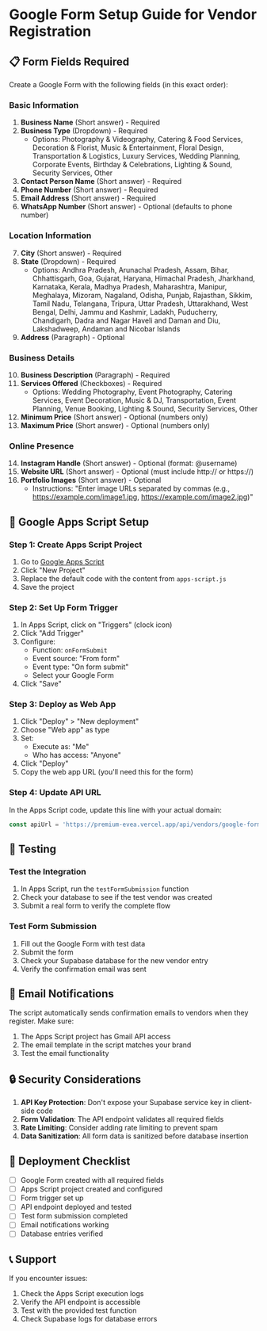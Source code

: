 # Google Form Setup Guide for Vendor Registration

## 📋 Form Fields Required

Create a Google Form with the following fields (in this exact order):

### **Basic Information**
1. **Business Name** (Short answer) - Required
2. **Business Type** (Dropdown) - Required
   - Options: Photography & Videography, Catering & Food Services, Decoration & Florist, Music & Entertainment, Floral Design, Transportation & Logistics, Luxury Services, Wedding Planning, Corporate Events, Birthday & Celebrations, Lighting & Sound, Security Services, Other
3. **Contact Person Name** (Short answer) - Required
4. **Phone Number** (Short answer) - Required
5. **Email Address** (Short answer) - Required
6. **WhatsApp Number** (Short answer) - Optional (defaults to phone number)

### **Location Information**
7. **City** (Short answer) - Required
8. **State** (Dropdown) - Required
   - Options: Andhra Pradesh, Arunachal Pradesh, Assam, Bihar, Chhattisgarh, Goa, Gujarat, Haryana, Himachal Pradesh, Jharkhand, Karnataka, Kerala, Madhya Pradesh, Maharashtra, Manipur, Meghalaya, Mizoram, Nagaland, Odisha, Punjab, Rajasthan, Sikkim, Tamil Nadu, Telangana, Tripura, Uttar Pradesh, Uttarakhand, West Bengal, Delhi, Jammu and Kashmir, Ladakh, Puducherry, Chandigarh, Dadra and Nagar Haveli and Daman and Diu, Lakshadweep, Andaman and Nicobar Islands
9. **Address** (Paragraph) - Optional

### **Business Details**
10. **Business Description** (Paragraph) - Required
11. **Services Offered** (Checkboxes) - Required
    - Options: Wedding Photography, Event Photography, Catering Services, Event Decoration, Music & DJ, Transportation, Event Planning, Venue Booking, Lighting & Sound, Security Services, Other
12. **Minimum Price** (Short answer) - Optional (numbers only)
13. **Maximum Price** (Short answer) - Optional (numbers only)

### **Online Presence**
14. **Instagram Handle** (Short answer) - Optional (format: @username)
15. **Website URL** (Short answer) - Optional (must include http:// or https://)
16. **Portfolio Images** (Short answer) - Optional
    - Instructions: "Enter image URLs separated by commas (e.g., https://example.com/image1.jpg, https://example.com/image2.jpg)"

## 🔧 Google Apps Script Setup

### Step 1: Create Apps Script Project
1. Go to [Google Apps Script](https://script.google.com)
2. Click "New Project"
3. Replace the default code with the content from `apps-script.js`
4. Save the project

### Step 2: Set Up Form Trigger
1. In Apps Script, click on "Triggers" (clock icon)
2. Click "Add Trigger"
3. Configure:
   - Function: `onFormSubmit`
   - Event source: "From form"
   - Event type: "On form submit"
   - Select your Google Form
4. Click "Save"

### Step 3: Deploy as Web App
1. Click "Deploy" > "New deployment"
2. Choose "Web app" as type
3. Set:
   - Execute as: "Me"
   - Who has access: "Anyone"
4. Click "Deploy"
5. Copy the web app URL (you'll need this for the form)

### Step 4: Update API URL
In the Apps Script code, update this line with your actual domain:
```javascript
const apiUrl = 'https://premium-evea.vercel.app/api/vendors/google-form';
```

## 🧪 Testing

### Test the Integration
1. In Apps Script, run the `testFormSubmission` function
2. Check your database to see if the test vendor was created
3. Submit a real form to verify the complete flow

### Test Form Submission
1. Fill out the Google Form with test data
2. Submit the form
3. Check your Supabase database for the new vendor entry
4. Verify the confirmation email was sent

## 📧 Email Notifications

The script automatically sends confirmation emails to vendors when they register. Make sure:
1. The Apps Script project has Gmail API access
2. The email template in the script matches your brand
3. Test the email functionality

## 🔒 Security Considerations

1. **API Key Protection**: Don't expose your Supabase service key in client-side code
2. **Form Validation**: The API endpoint validates all required fields
3. **Rate Limiting**: Consider adding rate limiting to prevent spam
4. **Data Sanitization**: All form data is sanitized before database insertion

## 🚀 Deployment Checklist

- [ ] Google Form created with all required fields
- [ ] Apps Script project created and configured
- [ ] Form trigger set up
- [ ] API endpoint deployed and tested
- [ ] Test form submission completed
- [ ] Email notifications working
- [ ] Database entries verified

## 📞 Support

If you encounter issues:
1. Check the Apps Script execution logs
2. Verify the API endpoint is accessible
3. Test with the provided test function
4. Check Supabase logs for database errors
